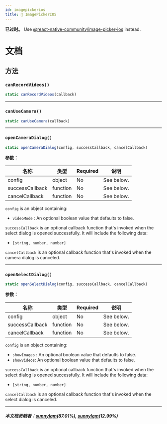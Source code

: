 ```yaml
---
id: imagepickerios
title: 🚧 ImagePickerIOS
---
```


**已过时。** Use [@react-native-community/image-picker-ios](https://github.com/react-native-community/react-native-image-picker-ios) instead.

# 文档

## 方法

### `canRecordVideos()`

```jsx
static canRecordVideos(callback)
```

---

### `canUseCamera()`

```jsx
static canUseCamera(callback)
```

---

### `openCameraDialog()`

```jsx
static openCameraDialog(config, successCallback, cancelCallback)
```

**参数：**

| 名称            | 类型     | Required | 说明       |
| --------------- | -------- | -------- | ---------- |
| config          | object   | No       | See below. |
| successCallback | function | No       | See below. |
| cancelCallback  | function | No       | See below. |

`config` is an object containing:

- `videoMode` : An optional boolean value that defaults to false.

`successCallback` is an optional callback function that's invoked when the select dialog is opened successfully. It will include the following data:

- `[string, number, number]`

`cancelCallback` is an optional callback function that's invoked when the camera dialog is canceled.

---

### `openSelectDialog()`

```jsx
static openSelectDialog(config, successCallback, cancelCallback)
```

**参数：**

| 名称            | 类型     | Required | 说明       |
| --------------- | -------- | -------- | ---------- |
| config          | object   | No       | See below. |
| successCallback | function | No       | See below. |
| cancelCallback  | function | No       | See below. |

`config` is an object containing:

- `showImages` : An optional boolean value that defaults to false.
- `showVideos`: An optional boolean value that defaults to false.

`successCallback` is an optional callback function that's invoked when the select dialog is opened successfully. It will include the following data:

- `[string, number, number]`

`cancelCallback` is an optional callback function that's invoked when the select dialog is canceled.

---

##### 本文档贡献者：[sunnylqm](https://github.com/search?q=sunnylqm&type=Users)(87.01%), [sunnylqm](https://github.com/search?q=sunnylqm&type=Users)(12.99%)
